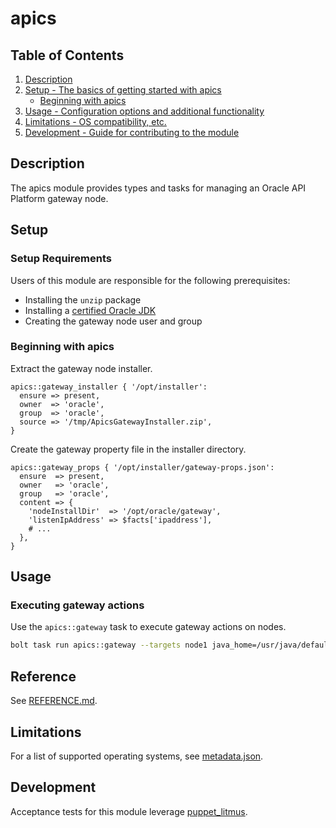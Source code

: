 # apics

## Table of Contents

1. [Description](#description)
1. [Setup - The basics of getting started with apics](#setup)
    * [Beginning with apics](#beginning-with-apics)
1. [Usage - Configuration options and additional functionality](#usage)
1. [Limitations - OS compatibility, etc.](#limitations)
1. [Development - Guide for contributing to the module](#development)

## Description

The apics module provides types and tasks for managing an Oracle API Platform
gateway node.

## Setup

### Setup Requirements

Users of this module are responsible for the following prerequisites:

* Installing the `unzip` package
* Installing a [certified Oracle JDK](https://docs.oracle.com/en/cloud/paas/api-platform-cloud/apfad/system-requirements-premise-gateway-installation.html#GUID-45E866FB-A8E3-4DF3-A031-21ADBADC674D)
* Creating the gateway node user and group

### Beginning with apics

Extract the gateway node installer.

```puppet
apics::gateway_installer { '/opt/installer':
  ensure => present,
  owner  => 'oracle',
  group  => 'oracle',
  source => '/tmp/ApicsGatewayInstaller.zip',
}
```

Create the gateway property file in the installer directory.

```puppet
apics::gateway_props { '/opt/installer/gateway-props.json':
  ensure  => present,
  owner   => 'oracle',
  group   => 'oracle',
  content => {
    'nodeInstallDir'  => '/opt/oracle/gateway',
    'listenIpAddress' => $facts['ipaddress'],
    # ...
  },
}
```

## Usage

### Executing gateway actions

Use the `apics::gateway` task to execute gateway actions on nodes.

```bash
bolt task run apics::gateway --targets node1 java_home=/usr/java/default path=/opt/installer file=gateway-props.json action=status
```

## Reference

See [REFERENCE.md](https://github.com/whanwells/apics-puppet/blob/master/REFERENCE.md).

## Limitations

For a list of supported operating systems, see [metadata.json](https://github.com/whanwells/apics-puppet/blob/master/metadata.json).

## Development

Acceptance tests for this module leverage [puppet_litmus](https://github.com/puppetlabs/puppet_litmus).
